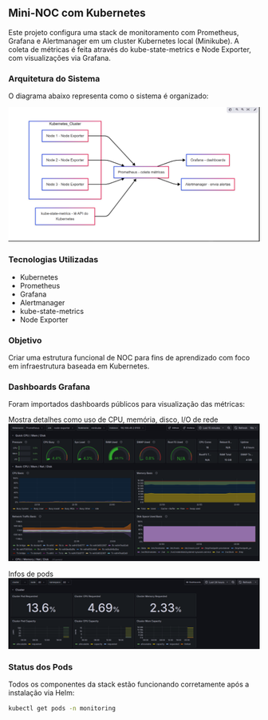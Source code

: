 ## Mini-NOC com Kubernetes

Este projeto configura uma stack de monitoramento com Prometheus, Grafana e Alertmanager em um cluster Kubernetes local (Minikube). A coleta de métricas é feita através do kube-state-metrics e Node Exporter, com visualizações via Grafana.

### Arquitetura do Sistema

O diagrama abaixo representa como o sistema é organizado:

![diagrama](images/diagrama.png)

### Tecnologias Utilizadas

- Kubernetes
- Prometheus
- Grafana
- Alertmanager
- kube-state-metrics
- Node Exporter

### Objetivo

Criar uma estrutura funcional de NOC para fins de aprendizado com foco em infraestrutura baseada em Kubernetes.

### Dashboards Grafana

Foram importados dashboards públicos para visualização das métricas:

Mostra detalhes como uso de CPU, memória, disco, I/O de rede
![Node Exporter Full - ID 1860](images/grafana1.png)

Infos de pods  
![grafana-node-exporter](images/grafana2.png)



### Status dos Pods

Todos os componentes da stack estão funcionando corretamente após a instalação via Helm:

```bash
kubectl get pods -n monitoring
